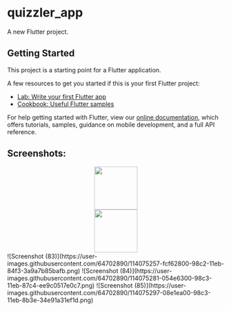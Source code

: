 # quizzler_app

A new Flutter project.

## Getting Started

This project is a starting point for a Flutter application.

A few resources to get you started if this is your first Flutter project:

- [Lab: Write your first Flutter app](https://flutter.dev/docs/get-started/codelab)
- [Cookbook: Useful Flutter samples](https://flutter.dev/docs/cookbook)

For help getting started with Flutter, view our
[online documentation](https://flutter.dev/docs), which offers tutorials,
samples, guidance on mobile development, and a full API reference.

## Screenshots:
<div align="center">
<img src="https://user-images.githubusercontent.com/64702890/114075014-ad176100-98c2-11eb-86dc-0c30bae44b56.jpeg" height=100 width=100>
</div>
<div align="center">
  <img src="https://user-images.githubusercontent.com/64702890/114075257-fcf62800-98c2-11eb-84f3-3a9a7b85bafb.png" height=100 width=100>
  </div>
![Screenshot (83)](https://user-images.githubusercontent.com/64702890/114075257-fcf62800-98c2-11eb-84f3-3a9a7b85bafb.png)
![Screenshot (84)](https://user-images.githubusercontent.com/64702890/114075281-054e6300-98c3-11eb-87c4-ee9c0517e0c7.png)
![Screenshot (85)](https://user-images.githubusercontent.com/64702890/114075297-08e1ea00-98c3-11eb-8b3e-34e91a31ef1d.png)
